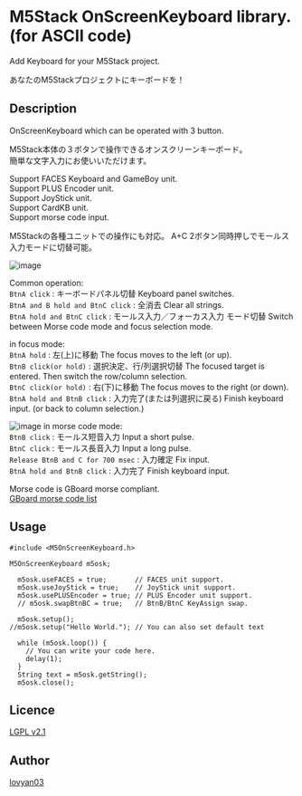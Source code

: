 M5Stack OnScreenKeyboard library. (for ASCII code)
===

Add Keyboard for your M5Stack project.

あなたのM5Stackプロジェクトにキーボードを！  

## Description

OnScreenKeyboard which can be operated with 3 button.  

M5Stack本体の３ボタンで操作できるオンスクリーンキーボード。  
簡単な文字入力にお使いいただけます。  

Support FACES Keyboard and GameBoy unit.  
Support PLUS Encoder unit.  
Support JoyStick unit.  
Support CardKB unit.  
Support morse code input.  

M5Stackの各種ユニットでの操作にも対応。
A+C 2ボタン同時押しでモールス入力モードに切替可能。  

![image](https://user-images.githubusercontent.com/42724151/51086637-4d39ba80-178c-11e9-9bba-577b2cbabb12.png)

Common operation:  
 `BtnA click` : キーボードパネル切替  Keyboard panel switches.  
 `BtnA and B hold and BtnC click` : 全消去  Clear all strings.  
 `BtnA hold and BtnC click` : モールス入力／フォーカス入力 モード切替  Switch between Morse code mode and focus selection mode.  
  
in focus mode:  
 `BtnA hold` :  左(上)に移動  The focus moves to the left (or up).  
 `BtnB click(or hold)` : 選択決定、行/列選択切替  The focused target is entered. Then switch the row/column selection.  
 `BtnC click(or hold)` : 右(下)に移動  The focus moves to the right (or down).  
 `BtnA hold and BtnB click` : 入力完了(または列選択に戻る)  Finish keyboard input. (or back to column selection.)  
  
![image](https://user-images.githubusercontent.com/42724151/52710266-45ab4280-2fd2-11e9-9897-f0b001cb0edf.png)
in morse code mode:  
 `BtnB click` : モールス短音入力 Input a short pulse.  
 `BtnC click` : モールス長音入力 Input a long pulse.  
 `Release BtnB and C for 700 msec` : 入力確定  Fix input.  
 `BtnA hold and BtnB click` : 入力完了  Finish keyboard input.  


 Morse code is GBoard morse compliant.  
[GBoard morse code list](https://gist.github.com/natevw/0fce6b56c606632f8ee780b5d493f94e)

## Usage

```
#include <M5OnScreenKeyboard.h>

M5OnScreenKeyboard m5osk;

  m5osk.useFACES = true;       // FACES unit support.
  m5osk.useJoyStick = true;    // JoyStick unit support.
  m5osk.usePLUSEncoder = true; // PLUS Encoder unit support.
  // m5osk.swapBtnBC = true;   // BtnB/BtnC KeyAssign swap.

  m5osk.setup();
//m5osk.setup("Hello World."); // You can also set default text

  while (m5osk.loop()) {
    // You can write your code here.
    delay(1);
  }
  String text = m5osk.getString();
  m5osk.close();
```

## Licence

[LGPL v2.1](https://github.com/lovyan03/M5OnScreenKeyboard/blob/master/LICENSE)  

## Author

[lovyan03](https://twitter.com/lovyan03)  
